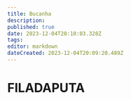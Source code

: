 ```yaml
---
title: Bucanha
description: 
published: true
date: 2023-12-04T20:10:03.328Z
tags: 
editor: markdown
dateCreated: 2023-12-04T20:09:20.489Z
---
```


# FILADAPUTA